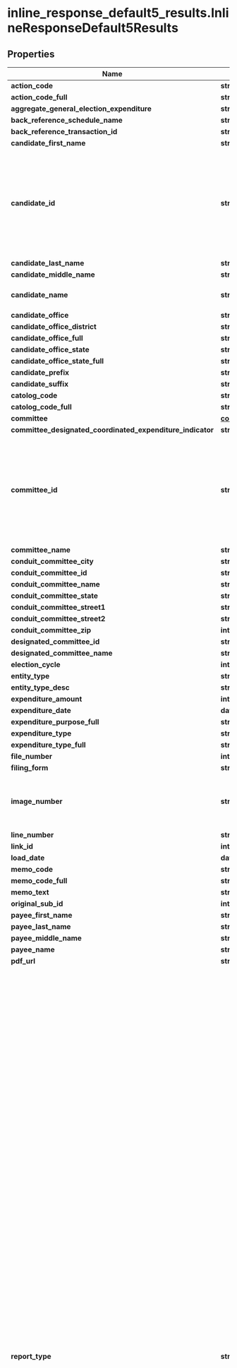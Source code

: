 # inline_response_default5_results.InlineResponseDefault5Results

## Properties
Name | Type | Description | Notes
------------ | ------------- | ------------- | -------------
**action_code** | **str, none_type** |  | [optional]
**action_code_full** | **str, none_type** |  | [optional]
**aggregate_general_election_expenditure** | **str, none_type** |  | [optional]
**back_reference_schedule_name** | **str, none_type** |  | [optional]
**back_reference_transaction_id** | **str, none_type** |  | [optional]
**candidate_first_name** | **str, none_type** |  | [optional]
**candidate_id** | **str, none_type** |  A unique identifier assigned to each candidate registered with the FEC. If a person runs for several offices, that person will have separate candidate IDs for each office.  | [optional]
**candidate_last_name** | **str, none_type** |  | [optional]
**candidate_middle_name** | **str, none_type** |  | [optional]
**candidate_name** | **str, none_type** | Name of candidate running for office | [optional]
**candidate_office** | **str, none_type** |  | [optional]
**candidate_office_district** | **str, none_type** |  | [optional]
**candidate_office_full** | **str, none_type** |  | [optional]
**candidate_office_state** | **str, none_type** |  | [optional]
**candidate_office_state_full** | **str, none_type** |  | [optional]
**candidate_prefix** | **str, none_type** |  | [optional]
**candidate_suffix** | **str, none_type** |  | [optional]
**catolog_code** | **str, none_type** |  | [optional]
**catolog_code_full** | **str, none_type** |  | [optional]
**committee** | [**committee_history.CommitteeHistory**](CommitteeHistory.md) |  | [optional]
**committee_designated_coordinated_expenditure_indicator** | **str, none_type** |  | [optional]
**committee_id** | **str, none_type** |  A unique identifier assigned to each committee or filer registered with the FEC. In general committee id&#39;s begin with the letter C which is followed by eight digits.  | [optional]
**committee_name** | **str, none_type** |  | [optional]
**conduit_committee_city** | **str, none_type** |  | [optional]
**conduit_committee_id** | **str, none_type** |  | [optional]
**conduit_committee_name** | **str, none_type** |  | [optional]
**conduit_committee_state** | **str, none_type** |  | [optional]
**conduit_committee_street1** | **str, none_type** |  | [optional]
**conduit_committee_street2** | **str, none_type** |  | [optional]
**conduit_committee_zip** | **int, none_type** |  | [optional]
**designated_committee_id** | **str, none_type** |  | [optional]
**designated_committee_name** | **str, none_type** |  | [optional]
**election_cycle** | **int, none_type** |  | [optional]
**entity_type** | **str, none_type** |  | [optional]
**entity_type_desc** | **str, none_type** |  | [optional]
**expenditure_amount** | **int, none_type** |  | [optional]
**expenditure_date** | **datetime, none_type** |  | [optional]
**expenditure_purpose_full** | **str, none_type** |  | [optional]
**expenditure_type** | **str, none_type** |  | [optional]
**expenditure_type_full** | **str, none_type** |  | [optional]
**file_number** | **int, none_type** |  | [optional]
**filing_form** | **str, none_type** |  | [optional]
**image_number** | **str, none_type** |  An unique identifier for each page where the electronic or paper filing is reported.  | [optional]
**line_number** | **str, none_type** |  | [optional]
**link_id** | **int, none_type** |  | [optional]
**load_date** | **datetime, none_type** |  | [optional]
**memo_code** | **str, none_type** |  | [optional]
**memo_code_full** | **str, none_type** |  | [optional]
**memo_text** | **str, none_type** |  | [optional]
**original_sub_id** | **int, none_type** |  | [optional]
**payee_first_name** | **str, none_type** |  | [optional]
**payee_last_name** | **str, none_type** |  | [optional]
**payee_middle_name** | **str, none_type** |  | [optional]
**payee_name** | **str, none_type** |  | [optional]
**pdf_url** | **str** |  | [optional]
**report_type** | **str, none_type** | Name of report where the underlying data comes from:     - 10D Pre-Election     - 10G Pre-General     - 10P Pre-Primary     - 10R Pre-Run-Off     - 10S Pre-Special     - 12C Pre-Convention     - 12G Pre-General     - 12P Pre-Primary     - 12R Pre-Run-Off     - 12S Pre-Special     - 30D Post-Election     - 30G Post-General     - 30P Post-Primary     - 30R Post-Run-Off     - 30S Post-Special     - 60D Post-Convention     - M1  January Monthly     - M10 October Monthly     - M11 November Monthly     - M12 December Monthly     - M2  February Monthly     - M3  March Monthly     - M4  April Monthly     - M5  May Monthly     - M6  June Monthly     - M7  July Monthly     - M8  August Monthly     - M9  September Monthly     - MY  Mid-Year Report     - Q1  April Quarterly     - Q2  July Quarterly     - Q3  October Quarterly     - TER Termination Report     - YE  Year-End     - ADJ COMP ADJUST AMEND     - CA  COMPREHENSIVE AMEND     - 90S Post Inaugural Supplement     - 90D Post Inaugural     - 48  48 Hour Notification     - 24  24 Hour Notification     - M7S July Monthly/Semi-Annual     - MSA Monthly Semi-Annual (MY)     - MYS Monthly Year End/Semi-Annual     - Q2S July Quarterly/Semi-Annual     - QSA Quarterly Semi-Annual (MY)     - QYS Quarterly Year End/Semi-Annual     - QYE Quarterly Semi-Annual (YE)     - QMS Quarterly Mid-Year/ Semi-Annual     - MSY Monthly Semi-Annual (YE)  | [optional]
**report_year** | **int, none_type** |  Forms with coverage date -      year from the coverage ending date. Forms without coverage date -      year from the receipt date.  | [optional]
**schedule_type** | **str, none_type** |  | [optional]
**schedule_type_full** | **str, none_type** |  | [optional]
**sub_id** | **str** |  | [optional]
**subordinate_committee** | [**committee_history.CommitteeHistory**](CommitteeHistory.md) |  | [optional]
**subordinate_committee_id** | **str, none_type** |  | [optional]
**transaction_id** | **str, none_type** |  | [optional]
**unlimited_spending_flag** | **str, none_type** |  | [optional]
**unlimited_spending_flag_full** | **str, none_type** |  | [optional]

[[Back to Model list]](../README.md#documentation-for-models) [[Back to API list]](../README.md#documentation-for-api-endpoints) [[Back to README]](../README.md)
